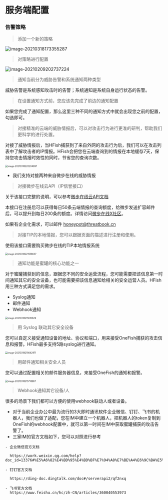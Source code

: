 # 服务端配置

### 告警策略



> 添加一个新的策略

![image-20210318173355287](https://hfish.cn-bj.ufileos.com/images/2021-03-18-093357.png)



> 对策略进行配置

![image-20210209202737224](https://qiniu.cuiqingcai.com/2021-03-18-090743.png)



> 通知当前分为威胁告警和系统通知两种类型

威胁告警是系统感知攻击时的告警；系统通知是系统自身运行状态的告警。



> 在设置通知方式前，您应该先完成了前边的通知配置

如果您完成了通知配置，那么这里三种不同的通知方式中就会出现您之前的配置，勾选即可。

> 对接精准的云端的威胁情报后，可以对攻击行为进行更准的研判，帮助我们更科学的进行处置。

对接了威胁情报后，当HFish捕获到了来自外网的攻击行为后，我们可以在攻击列表中了解攻击者的IP情报。HFish会把您在云端查询到的情报在本地缓存7天，保持您攻击情报时效性的同时，节省您的查询次数。

<img src="https://hfish.cn-bj.ufileos.com/images/image-20210318220204897.png" alt="image-20210318220204897" style="zoom:50%;" />



- 我们支持对接两种来自微步在线的威胁情报

> 对接微步在线云API（IP信誉接口）

关于该接口完整的说明，可以参考[微步在线云API文档](https://x.threatbook.cn/nodev4/vb4/API)

本接口在注册后可以获得每日50条云端情报的查询额度，给微步发送扩容邮件后，可以提升到每日200条的额度。详情访问[微步在线X社区](https://x.threatbook.cn/nodev4/vb4/article?threatInfoID=3101)。

如果有企业化需求，可以邮件 honeypot@threatbook.cn



> 对接TIP的本地情报，您可以跟据页面的描述进行注册和使用。

使用该接口需要购买微步在线的TIP本地情报系统

<img src="/Users/maqian/Library/Application%2520Support/typora-user-images/image-20210318221558637.png" alt="image-20210318221558637" style="zoom:50%;" />

> 通知功能是蜜罐的核心功能之一

对于蜜罐捕获到的信息，跟据您不同的安全运营流程，您可能需要把该信息第一时间通知其它的安全设备，也可能需要把该信息通知给相关的安全运营人员。HFish用三种方式满足您的需求。

- Syslog通知
- 邮件通知
- Webhook通知

<img src="https://hfish.cn-bj.ufileos.com/images/image-20210318215610629.png" alt="image-20210318215610629" style="zoom:50%;" />

> 用 Syslog 联动其它安全设备

您可以自定义接受通知设备的地址、协议和端口，用来接受OneFish捕获的攻击信息和报警。HFish最多支持5路syslog进行通知。

<img src="https://hfish.cn-bj.ufileos.com/images/image-20210318215642971.png" alt="image-20210318215642971" style="zoom:50%;" />

> 用邮件通知相关安全人员

您可以通过配置相关的邮件服务器信息，来接受OneFish的通知和报警。

<img src="https://hfish.cn-bj.ufileos.com/images/image-20210318215718987.png" alt="image-20210318215718987" style="zoom:50%;" />

> Webhook通知其它设备/人

很多的场景下我们都可以方便的使用webhook联动人或者设备。

- 对于当前企业办公中最为流行的3大即时通讯软件企业微信、钉钉、飞书的机器人，我们也做了适配，您在IM中建立一个机器人，把机器人的token复制到OneFish的webhook配置中，就可以第一时间在IM中获取蜜罐捕获的攻击告警了。
- 三家IM的官方文档如下，您可以对照进行参考

```wiki
- 企业微信官方文档

  https://work.weixin.qq.com/help?doc_id=13376#%E5%A6%82%E4%BD%95%E4%BD%BF%E7%94%A8%E7%BE%A4%E6%9C%BA%E5%99%A8%E4%BA%BA

- 钉钉官方文档

  https://ding-doc.dingtalk.com/doc#/serverapi2/qf2nxq

- 飞书官方文档
  https://www.feishu.cn/hc/zh-CN/articles/360040553973
```





